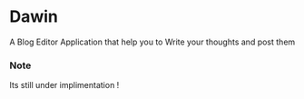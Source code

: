 # Dawin

A Blog Editor Application that help you to Write your thoughts and post them

### Note

Its still under implimentation !
